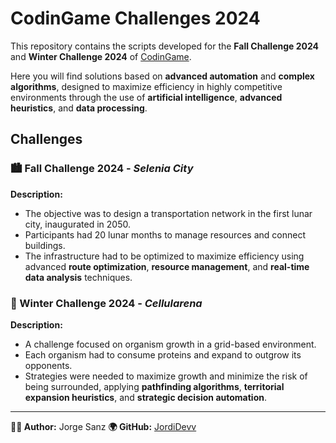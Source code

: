 # CodinGame Challenges 2024

This repository contains the scripts developed for the **Fall Challenge 2024** and **Winter Challenge 2024** of [CodinGame](https://www.codingame.com/). 

Here you will find solutions based on **advanced automation** and **complex algorithms**, designed to maximize efficiency in highly competitive environments through the use of **artificial intelligence**, **advanced heuristics**, and **data processing**.

## Challenges

### 🏙️ Fall Challenge 2024 - *Selenia City*
**Description:**
- The objective was to design a transportation network in the first lunar city, inaugurated in 2050.
- Participants had 20 lunar months to manage resources and connect buildings.
- The infrastructure had to be optimized to maximize efficiency using advanced **route optimization**, **resource management**, and **real-time data analysis** techniques.

### 🦠 Winter Challenge 2024 - *Cellularena*
**Description:**
- A challenge focused on organism growth in a grid-based environment.
- Each organism had to consume proteins and expand to outgrow its opponents.
- Strategies were needed to maximize growth and minimize the risk of being surrounded, applying **pathfinding algorithms**, **territorial expansion heuristics**, and **strategic decision automation**.

---

**👨‍💻 Author:** Jorge Sanz 
**🌍 GitHub:** [JordiDevv](https://github.com/JordiDevv)
